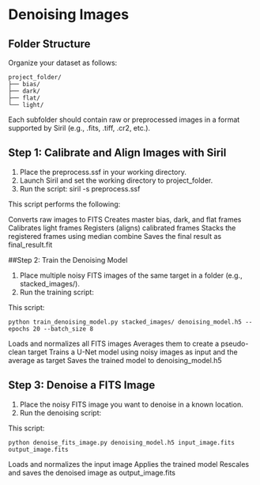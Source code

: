 # Denoising Images

## Folder Structure
Organize your dataset as follows:
```
project_folder/
├── bias/
├── dark/
├── flat/
└── light/
```
Each subfolder should contain raw or preprocessed images in a format supported by Siril (e.g., .fits, .tiff, .cr2, etc.).

## Step 1: Calibrate and Align Images with Siril
1. Place the preprocess.ssf in your working directory.
2. Launch Siril and set the working directory to project_folder.
3. Run the script: siril -s preprocess.ssf

This script performs the following:

Converts raw images to FITS
Creates master bias, dark, and flat frames
Calibrates light frames
Registers (aligns) calibrated frames
Stacks the registered frames using median combine
Saves the final result as final_result.fit

##Step 2: Train the Denoising Model
1. Place multiple noisy FITS images of the same target in a folder (e.g., stacked_images/).
2. Run the training script:

This script:
```
python train_denoising_model.py stacked_images/ denoising_model.h5 --epochs 20 --batch_size 8
```
Loads and normalizes all FITS images
Averages them to create a pseudo-clean target
Trains a U-Net model using noisy images as input and the average as target
Saves the trained model to denoising_model.h5

## Step 3: Denoise a FITS Image
1. Place the noisy FITS image you want to denoise in a known location.
2. Run the denoising script:

This script:
```
python denoise_fits_image.py denoising_model.h5 input_image.fits output_image.fits
```
Loads and normalizes the input image
Applies the trained model
Rescales and saves the denoised image as output_image.fits
